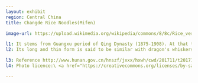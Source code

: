 ```yaml
---
layout: exhibit
region: Central China
title: Changde Rice Noodles(Mifen)

image-url: https://upload.wikimedia.org/wikipedia/commons/8/8c/Rice_vermicelli_2.jpg

l1: It stems from Guangxu period of Qing Dynasty (1875-1908). At that time, rice noodle was precious. People only tasted it when celebrating festivals.
l2: Its long and thin form is said to be similar with dragon's whiskers, which serves as a symbol of happiness and auspiciousness.

l3: Reference http://www.hunan.gov.cn/hnszf/jxxx/hxwh/cwd/201711/t20171111_4685397.html
l4: Photo licence:\ <a href="https://creativecommons.org/licenses/by-sa/3.0">CC BY-SA 3.0</a>

---
```

